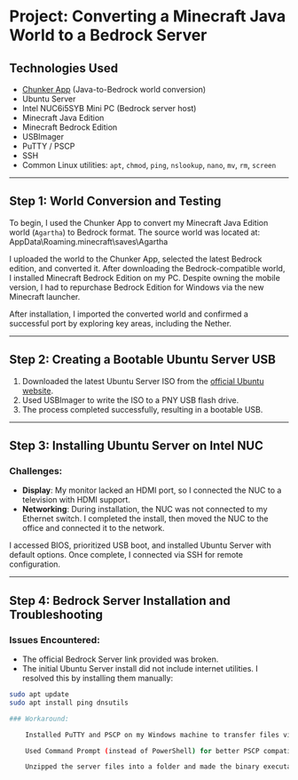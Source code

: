 # Project: Converting a Minecraft Java World to a Bedrock Server

## Technologies Used
- [Chunker App](https://chunker.app) (Java-to-Bedrock world conversion)
- Ubuntu Server
- Intel NUC6i5SYB Mini PC (Bedrock server host)
- Minecraft Java Edition
- Minecraft Bedrock Edition
- USBImager
- PuTTY / PSCP
- SSH
- Common Linux utilities: `apt`, `chmod`, `ping`, `nslookup`, `nano`, `mv`, `rm`, `screen`

---

## Step 1: World Conversion and Testing

To begin, I used the Chunker App to convert my Minecraft Java Edition world (`Agartha`) to Bedrock format. The source world was located at: AppData\Roaming.minecraft\saves\Agartha

I uploaded the world to the Chunker App, selected the latest Bedrock edition, and converted it. After downloading the Bedrock-compatible world, I installed Minecraft Bedrock Edition on my PC. Despite owning the mobile version, I had to repurchase Bedrock Edition for Windows via the new Minecraft launcher.

After installation, I imported the converted world and confirmed a successful port by exploring key areas, including the Nether.

---

## Step 2: Creating a Bootable Ubuntu Server USB

1. Downloaded the latest Ubuntu Server ISO from the [official Ubuntu website](https://ubuntu.com/download/server).
2. Used USBImager to write the ISO to a PNY USB flash drive.
3. The process completed successfully, resulting in a bootable USB.

---

## Step 3: Installing Ubuntu Server on Intel NUC

### Challenges:
- **Display**: My monitor lacked an HDMI port, so I connected the NUC to a television with HDMI support.
- **Networking**: During installation, the NUC was not connected to my Ethernet switch. I completed the install, then moved the NUC to the office and connected it to the network.

I accessed BIOS, prioritized USB boot, and installed Ubuntu Server with default options. Once complete, I connected via SSH for remote configuration.

---

## Step 4: Bedrock Server Installation and Troubleshooting

### Issues Encountered:
- The official Bedrock Server link provided was broken.
- The initial Ubuntu Server install did not include internet utilities. I resolved this by installing them manually:

```bash
sudo apt update
sudo apt install ping dnsutils

### Workaround:

    Installed PuTTY and PSCP on my Windows machine to transfer files via SSH.

    Used Command Prompt (instead of PowerShell) for better PSCP compatibility.

    Unzipped the server files into a folder and made the binary executable:

